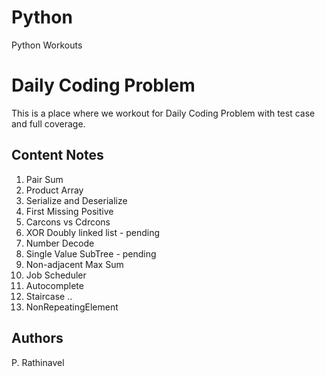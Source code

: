 # Python
Python Workouts

# Daily Coding Problem

This is a place where we workout for Daily Coding Problem with test case and full coverage.

## Content Notes

01. Pair Sum
02. Product Array
03. Serialize and Deserialize 
04. First Missing Positive
05. Carcons vs Cdrcons
06. XOR Doubly linked list - pending
07. Number Decode
08. Single Value SubTree - pending
09. Non-adjacent Max Sum
10. Job Scheduler
11. Autocomplete
12. Staircase
..
39. NonRepeatingElement

## Authors 
P. Rathinavel

